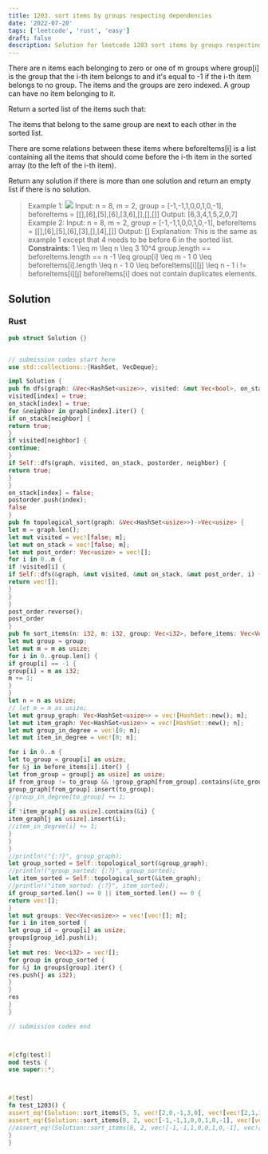 ```yaml
---
title: 1203. sort items by groups respecting dependencies
date: '2022-07-20'
tags: ['leetcode', 'rust', 'easy']
draft: false
description: Solution for leetcode 1203 sort items by groups respecting dependencies
---
```




There are n items each belonging to zero or one of m groups where group[i] is the group that the i-th item belongs to and it's equal to -1 if the i-th item belongs to no group. The items and the groups are zero indexed. A group can have no item belonging to it.

Return a sorted list of the items such that:



The items that belong to the same group are next to each other in the sorted list.

There are some relations between these items where beforeItems[i] is a list containing all the items that should come before the i-th item in the sorted array (to the left of the i-th item).



Return any solution if there is more than one solution and return an empty list if there is no solution.



>   Example 1:
>   ![](https://assets.leetcode.com/uploads/2019/09/11/1359_ex1.png)
>   Input: n <TeX>=</TeX> 8, m <TeX>=</TeX> 2, group <TeX>=</TeX> [-1,-1,1,0,0,1,0,-1], beforeItems <TeX>=</TeX> [[],[6],[5],[6],[3,6],[],[],[]]
>   Output: [6,3,4,1,5,2,0,7]
>   Example 2:
>   Input: n <TeX>=</TeX> 8, m <TeX>=</TeX> 2, group <TeX>=</TeX> [-1,-1,1,0,0,1,0,-1], beforeItems <TeX>=</TeX> [[],[6],[5],[6],[3],[],[4],[]]
>   Output: []
>   Explanation: This is the same as example 1 except that 4 needs to be before 6 in the sorted list.
**Constraints:**
>   	1 <TeX>\leq</TeX> m <TeX>\leq</TeX> n <TeX>\leq</TeX> 3  10^4
>   	group.length <TeX>=</TeX><TeX>=</TeX> beforeItems.length <TeX>=</TeX><TeX>=</TeX> n
>   	-1 <TeX>\leq</TeX> group[i] <TeX>\leq</TeX> m - 1
>   	0 <TeX>\leq</TeX> beforeItems[i].length <TeX>\leq</TeX> n - 1
>   	0 <TeX>\leq</TeX> beforeItems[i][j] <TeX>\leq</TeX> n - 1
>   	i !<TeX>=</TeX> beforeItems[i][j]
>   	beforeItems[i] does not contain duplicates elements.


## Solution


### Rust
```rust
pub struct Solution {}


// submission codes start here
use std::collections::{HashSet, VecDeque};

impl Solution {
pub fn dfs(graph: &Vec<HashSet<usize>>, visited: &mut Vec<bool>, on_stack: &mut Vec<bool>, postorder: &mut Vec<usize>, index: usize) -> bool {
visited[index] = true;
on_stack[index] = true;
for &neighbor in graph[index].iter() {
if on_stack[neighbor] {
return true;
}
if visited[neighbor] {
continue;
}
if Self::dfs(graph, visited, on_stack, postorder, neighbor) {
return true;
}
}
on_stack[index] = false;
postorder.push(index);
false
}
pub fn topological_sort(graph: &Vec<HashSet<usize>>)->Vec<usize> {
let m = graph.len();
let mut visited = vec![false; m];
let mut on_stack = vec![false; m];
let mut post_order: Vec<usize> = vec![];
for i in 0..m {
if !visited[i] {
if Self::dfs(&graph, &mut visited, &mut on_stack, &mut post_order, i) {
return vec![];
}
}
}
post_order.reverse();
post_order
}
pub fn sort_items(n: i32, m: i32, group: Vec<i32>, before_items: Vec<Vec<i32>>) -> Vec<i32> {
let mut group = group;
let mut m = m as usize;
for i in 0..group.len() {
if group[i] == -1 {
group[i] = m as i32;
m += 1;
}
}
let n = n as usize;
// let m = m as usize;
let mut group_graph: Vec<HashSet<usize>> = vec![HashSet::new(); m];
let mut item_graph: Vec<HashSet<usize>> = vec![HashSet::new(); n];
let mut group_in_degree = vec![0; m];
let mut item_in_degree = vec![0; n];

for i in 0..n {
let to_group = group[i] as usize;
for &j in before_items[i].iter() {
let from_group = group[j as usize] as usize;
if from_group != to_group && !group_graph[from_group].contains(&to_group) {
group_graph[from_group].insert(to_group);
//group_in_degree[to_group] += 1;
}
if !item_graph[j as usize].contains(&i) {
item_graph[j as usize].insert(i);
//item_in_degree[i] += 1;
}
}
}
//println!("{:?}", group_graph);
let group_sorted = Self::topological_sort(&group_graph);
//println!("group_sorted: {:?}", group_sorted);
let item_sorted = Self::topological_sort(&item_graph);
//println!("item_sorted: {:?}", item_sorted);
if group_sorted.len() == 0 || item_sorted.len() == 0 {
return vec![];
}
let mut groups: Vec<Vec<usize>> = vec![vec![]; m];
for i in item_sorted {
let group_id = group[i] as usize;
groups[group_id].push(i);
}
let mut res: Vec<i32> = vec![];
for group in group_sorted {
for &j in groups[group].iter() {
res.push(j as i32);
}
}
res
}
}

// submission codes end



#[cfg(test)]
mod tests {
use super::*;



#[test]
fn test_1203() {
assert_eq!(Solution::sort_items(5, 5, vec![2,0,-1,3,0], vec![vec![2,1,3],vec![2,4],vec![],vec![],vec![]]), vec![3,2,4,1,0]);
assert_eq!(Solution::sort_items(8, 2, vec![-1,-1,1,0,0,1,0,-1], vec![vec![],vec![6],vec![5],vec![6],vec![3,6],vec![],vec![],vec![]]), vec![7, 6, 3, 4, 5, 2, 1, 0]);
//assert_eq!(Solution::sort_items(8, 2, vec![-1,-1,1,0,0,1,0,-1], vec![vec![],vec![6],vec![5],vec![6],vec![3],vec![],vec![4],vec![]]), vec![]);
}
}

```
